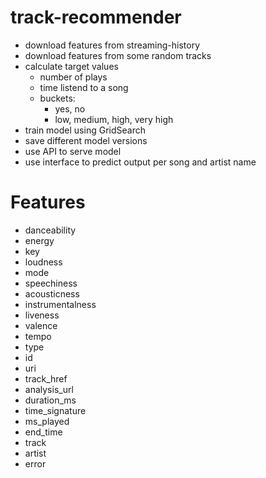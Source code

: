 # track-recommender

- download features from streaming-history
- download features from some random tracks
- calculate target values
    - number of plays
    - time listend to a song
    - buckets: 
        - yes, no
        - low, medium, high, very high
- train model using GridSearch
- save different model versions
- use API to serve model
- use interface to predict output per song and artist name



# Features
- danceability
- energy
- key
- loudness
- mode
- speechiness
- acousticness
- instrumentalness
- liveness
- valence
- tempo
- type
- id
- uri
- track_href
- analysis_url
- duration_ms
- time_signature
- ms_played
- end_time
- track
- artist
- error
